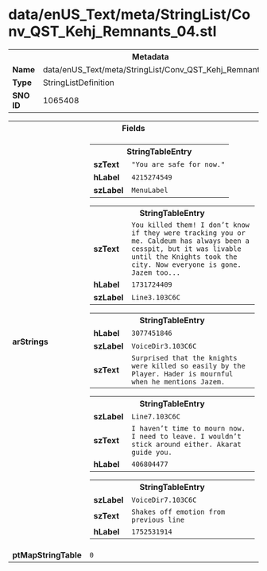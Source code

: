 <h1>data/enUS_Text/meta/StringList/Conv_QST_Kehj_Remnants_04.stl</h1><table><tr><th colspan="100%">Metadata</th></tr><tr><td><b>Name</b></td><td>data/enUS_Text/meta/StringList/Conv_QST_Kehj_Remnants_04.stl</td></tr><tr><td><b>Type</b></td><td>StringListDefinition</td></tr><tr><td><b>SNO ID</b></td><td>1065408</td></tr></table>

<table><tr><th colspan="100%">Fields</th></tr><tr><td><b>arStrings</b></td><td><table><tr><th colspan="100%">StringTableEntry</th></tr><tr><td><b>szText</b></td><td><code>"You are safe for now."</code></td></tr><tr><td><b>hLabel</b></td><td><code>4215274549</code></td></tr><tr><td><b>szLabel</b></td><td><code>MenuLabel</code></td></tr></table>


<table><tr><th colspan="100%">StringTableEntry</th></tr><tr><td><b>szText</b></td><td><code>You killed them! I don’t know if they were tracking you or me. Caldeum has always been a cesspit, but it was livable until the Knights took the city. Now everyone is gone. Jazem too...</code></td></tr><tr><td><b>hLabel</b></td><td><code>1731724409</code></td></tr><tr><td><b>szLabel</b></td><td><code>Line3.103C6C</code></td></tr></table>


<table><tr><th colspan="100%">StringTableEntry</th></tr><tr><td><b>hLabel</b></td><td><code>3077451846</code></td></tr><tr><td><b>szLabel</b></td><td><code>VoiceDir3.103C6C</code></td></tr><tr><td><b>szText</b></td><td><code>Surprised that the knights were killed so easily by the Player. Hader is mournful when he mentions Jazem.</code></td></tr></table>


<table><tr><th colspan="100%">StringTableEntry</th></tr><tr><td><b>szLabel</b></td><td><code>Line7.103C6C</code></td></tr><tr><td><b>szText</b></td><td><code>I haven’t time to mourn now. I need to leave. I wouldn’t stick around either. Akarat guide you.</code></td></tr><tr><td><b>hLabel</b></td><td><code>406804477</code></td></tr></table>


<table><tr><th colspan="100%">StringTableEntry</th></tr><tr><td><b>szLabel</b></td><td><code>VoiceDir7.103C6C</code></td></tr><tr><td><b>szText</b></td><td><code>Shakes off emotion from previous line</code></td></tr><tr><td><b>hLabel</b></td><td><code>1752531914</code></td></tr></table>


</td></tr><tr><td><b>ptMapStringTable</b></td><td><code>0</code></td></tr></table>

